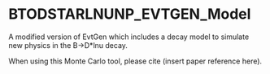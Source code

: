 # BTODSTARLNUNP_EVTGEN_Model
A modified version of EvtGen which includes a decay model to simulate new physics in the B->D*lnu decay.

When using this Monte Carlo tool, please cite (insert paper reference here).
